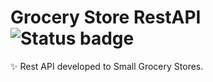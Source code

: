 # Grocery Store RestAPI ![Status badge](https://img.shields.io/badge/status-in%20progress-yellow)

✨ Rest API developed to Small Grocery Stores.